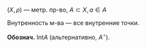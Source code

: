 $(X, \rho)$ — метр. пр-во, $A\subset X, a \in A$

Внутренность м-ва — все внутренние точки.

**Обознач.** $\mathrm{Int}A$ (альтернативно, $A^{\circ}$).